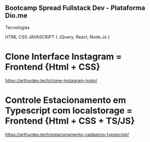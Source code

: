 ## Bootcamp Spread Fullstack Dev - Plataforma Dio.me

Tecnologias

HTML
CSS
JAVASCRIPT {
    JQuery,
    React,
    Node.Js
}

# Clone Interface Instagram = Frontend {Html + CSS}

https://arthurdev.tech/clone-instagram-login/

# Controle Estacionamento em Typescript com localstorage = Frontend {Html + CSS + TS/JS}

https://arthurdev.tech/estacionamento-cadastros-typescript/
